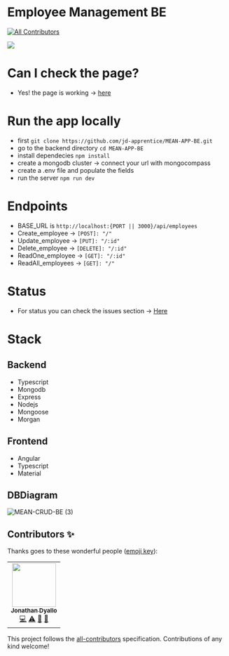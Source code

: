 # Employee Management BE
<!-- ALL-CONTRIBUTORS-BADGE:START - Do not remove or modify this section -->
[![All Contributors](https://img.shields.io/badge/all_contributors-1-orange.svg?style=flat-square)](#contributors-)
<!-- ALL-CONTRIBUTORS-BADGE:END -->

<img src="https://eezee.sg/blog/wp-content/uploads/2018/06/Artboard-3@3x-1200x675.png">

# Can I check the page?

- Yes! the page is working -> [here](https://mean-be.herokuapp.com/api/employees)

# Run the app locally

- first ```git clone https://github.com/jd-apprentice/MEAN-APP-BE.git```
- go to the backend directory ```cd MEAN-APP-BE```
- install dependecies ```npm install```
- create a mongodb cluster -> connect your url with mongocompass
- create a .env file and populate the fields
- run the server ```npm run dev```

# Endpoints

- BASE_URL is ```http://localhost:{PORT || 3000}/api/employees```
- Create_employee -> ```[POST]: "/"```
- Update_employee -> ```[PUT]: "/:id"```
- Delete_employee -> ```[DELETE]: "/:id"```
- ReadOne_employee -> ```[GET]: "/:id"```
- ReadAll_employees -> ```[GET]: "/"```

# Status

- For status you can check the issues section -> [Here](https://github.com/jd-apprentice/MEAN-APP/issues/5)

# Stack

## Backend

- Typescript
- Mongodb
- Express
- Nodejs
- Mongoose
- Morgan

## Frontend

- Angular
- Typescript
- Material

## DBDiagram

![MEAN-CRUD-BE (3)](https://user-images.githubusercontent.com/68082746/167313793-403fc1bd-3f67-4dda-9a7b-3e3857c13a6d.png)

## Contributors ✨

Thanks goes to these wonderful people ([emoji key](https://allcontributors.org/docs/en/emoji-key)):

<!-- ALL-CONTRIBUTORS-LIST:START - Do not remove or modify this section -->
<!-- prettier-ignore-start -->
<!-- markdownlint-disable -->
<table>
  <tr>
    <td align="center"><a href="https://portfolio-jd.vercel.app/"><img src="https://avatars.githubusercontent.com/u/68082746?v=4?s=100" width="100px;" alt=""/><br /><sub><b>Jonathan Dyallo</b></sub></a><br /><a href="https://github.com/jd-apprentice/MEAN-APP-BE/commits?author=jd-apprentice" title="Code">💻</a> <a href="https://github.com/jd-apprentice/MEAN-APP-BE/commits?author=jd-apprentice" title="Tests">⚠️</a> <a href="https://github.com/jd-apprentice/MEAN-APP-BE/commits?author=jd-apprentice" title="Documentation">📖</a> <a href="#maintenance-jd-apprentice" title="Maintenance">🚧</a></td>
  </tr>
</table>

<!-- markdownlint-restore -->
<!-- prettier-ignore-end -->

<!-- ALL-CONTRIBUTORS-LIST:END -->

This project follows the [all-contributors](https://github.com/all-contributors/all-contributors) specification. Contributions of any kind welcome!
